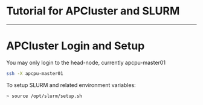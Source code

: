 # Tutorial for APCluster and SLURM

---

# APCluster Login and Setup

You may only login to the head-node, currently apcpu-master01
```bash
ssh -X apcpu-master01
```

To setup SLURM and related environment variables:
```bash
> source /opt/slurm/setup.sh
```



